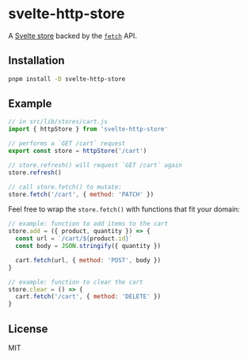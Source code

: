 # svelte-http-store

A [Svelte store](https://svelte.dev/docs#run-time-svelte-store) backed by the [`fetch`](https://developer.mozilla.org/en-US/docs/Web/API/Fetch_API) API.

## Installation

```sh
pnpm install -D svelte-http-store
```

## Example

```javascript
// in src/lib/stores/cart.js
import { httpStore } from 'svelte-http-store'

// performs a `GET /cart` request
export const store = httpStore('/cart')

// store.refresh() will request `GET /cart` again
store.refresh()

// call store.fetch() to mutate:
store.fetch('/cart', { method: 'PATCH' })
```

Feel free to wrap the `store.fetch()` with functions that fit your domain:

```javascript
// example: function to add items to the cart
store.add = ({ product, quantity }) => {
  const url = `/cart/${product.id}`
  const body = JSON.stringify({ quantity })

  cart.fetch(url, { method: 'POST', body })
}

// example: function to clear the cart
store.clear = () => {
  cart.fetch('/cart', { method: 'DELETE' })
}
```

## License

MIT
